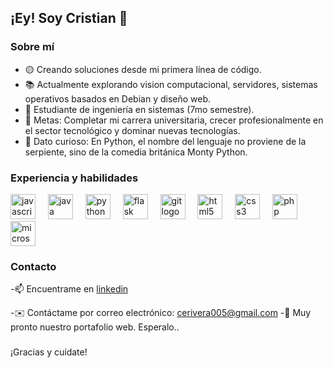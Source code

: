 ## ¡Ey! Soy Cristian 👋

### Sobre mí

- 🟡 Creando soluciones desde mi primera línea de código.
- 📚 Actualmente explorando vision computacional, servidores, sistemas operativos basados en Debian y diseño web. 
- 🧉 Estudiante de ingeniería en sistemas (7mo semestre).
- 📗 Metas: Completar mi carrera universitaria, crecer profesionalmente en el sector tecnológico y dominar nuevas tecnologías.
- 🐍 Dato curioso: En Python, el nombre del lenguaje no proviene de la serpiente, sino de la comedia británica Monty Python.

### Experiencia y habilidades

<div align="left">
  <img src="https://cdn.jsdelivr.net/gh/devicons/devicon/icons/javascript/javascript-original.svg" height="40" alt="javascript logo"  />
  <img width="12" />
  <img src="https://cdn.jsdelivr.net/gh/devicons/devicon/icons/java/java-original.svg" height="40" alt="java logo"  />
  <img width="12" />
  <img src="https://cdn.jsdelivr.net/gh/devicons/devicon/icons/python/python-original.svg" height="40" alt="python logo"  />
  <img width="12" />
  <img src="https://cdn.jsdelivr.net/gh/devicons/devicon/icons/flask/flask-original.svg" height="40" alt="flask logo"  />
  <img width="12" />
  <img src="https://cdn.jsdelivr.net/gh/devicons/devicon/icons/git/git-original.svg" height="40" alt="git logo"  />
  <img width="12" />
  <img src="https://cdn.jsdelivr.net/gh/devicons/devicon/icons/html5/html5-original.svg" height="40" alt="html5 logo"  />
  <img width="12" />
  <img src="https://cdn.jsdelivr.net/gh/devicons/devicon/icons/css3/css3-original.svg" height="40" alt="css3 logo"  />
  <img width="12" />
  <img src="https://cdn.jsdelivr.net/gh/devicons/devicon/icons/php/php-original.svg" height="40" alt="php logo"  />
  <img width="12" />
  <img src="https://cdn.jsdelivr.net/gh/devicons/devicon/icons/microsoftsqlserver/microsoftsqlserver-plain.svg" height="40" alt="microsoftsqlserver logo"  />
</div>

### Contacto

-📫 Encuentrame en <a href="https://www.linkedin.com/in/cristian-eduardo-rivera-ardila-81ba2a1b1/" rel="nofollow">linkedin</a></p>
-✉️ Contáctame por correo electrónico: <a href="mailto:cerivera005@gmail.com">cerivera005@gmail.com</a>
-🤖 Muy pronto nuestro portafolio web. Esperalo..

###

¡Gracias y cuídate!
